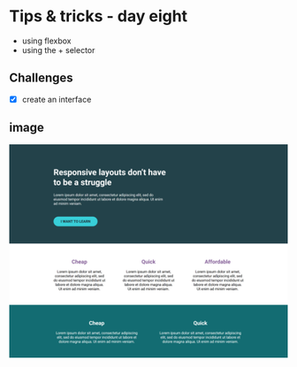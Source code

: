 # Tips & tricks - day eight
- using flexbox
- using the + selector

## Challenges
- [x] create an interface

## image
<img alt="project image" title="#day1" src="../screenshots/day8.png" />